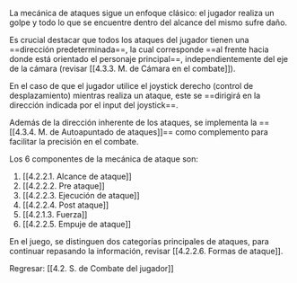 
La mecánica de ataques sigue un enfoque clásico: el jugador realiza un golpe y todo lo que se encuentre dentro del alcance del mismo sufre daño.

Es crucial destacar que todos los ataques del jugador tienen una ==dirección predeterminada==, la cual corresponde ==al frente hacia donde está orientado el personaje principal==, independientemente del eje de la cámara (revisar [[4.3.3. M. de Cámara en el combate]]).

En el caso de que el jugador utilice el joystick derecho (control de desplazamiento) mientras realiza un ataque, este se ==dirigirá en la dirección indicada por el input del joystick==.

Además de la dirección inherente de los ataques, se implementa la ==[[4.3.4. M. de Autoapuntado de ataques]]== como complemento para facilitar la precisión en el combate.

Los 6 componentes de la mecánica de ataque son:

1. [[4.2.2.1. Alcance de ataque]]
2. [[4.2.2.2. Pre ataque]]
3. [[4.2.2.3. Ejecución de ataque]]
4. [[4.2.2.4. Post ataque]]
5. [[4.2.1.3. Fuerza]]
6. [[4.2.2.5. Empuje de ataque]]

En el juego, se distinguen dos categorías principales de ataques, para continuar repasando la información, revisar [[4.2.2.6. Formas de ataque]]. 


Regresar: [[4.2. S. de Combate del jugador]]
